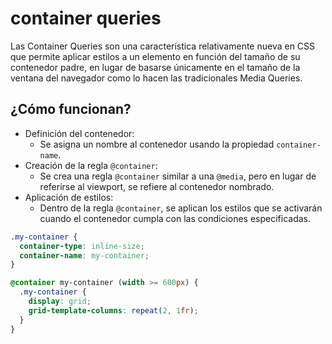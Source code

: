 # container queries

Las Container Queries son una característica relativamente nueva en CSS que permite aplicar estilos a un elemento en función del tamaño de su contenedor padre, en lugar de basarse únicamente en el tamaño de la ventana del navegador como lo hacen las tradicionales Media Queries.

## ¿Cómo funcionan?

 * Definición del contenedor:
   * Se asigna un nombre al contenedor usando la propiedad `container-name`.
 * Creación de la regla `@container`:
   * Se crea una regla `@container` similar a una `@media`, pero en lugar de referirse al viewport, se refiere al contenedor nombrado.
 * Aplicación de estilos:
   * Dentro de la regla `@container`, se aplican los estilos que se activarán cuando el contenedor cumpla con las condiciones especificadas.

```css
.my-container {
  container-type: inline-size;
  container-name: my-container;
}

@container my-container (width >= 600px) {
  .my-container {
    display: grid;
    grid-template-columns: repeat(2, 1fr);
  }
}
```